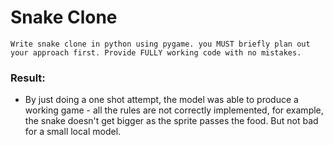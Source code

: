 
# Snake Clone




```
Write snake clone in python using pygame. you MUST briefly plan out your approach first. Provide FULLY working code with no mistakes. 
```



### Result:

- By just doing a one shot attempt, the model was able to produce a working game - all the rules are not correctly implemented, for example, the snake doesn't get bigger as the sprite passes the food. But not bad for a small local model.